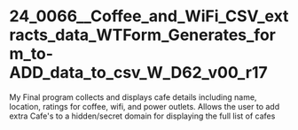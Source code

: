 # 24_0066__Coffee_and_WiFi_CSV_extracts_data_WTForm_Generates_form_to-ADD_data_to_csv_W_D62_v00_r17
My Final program collects and displays cafe details including name, location, ratings for coffee, wifi, and power outlets. Allows the user to add extra Cafe's to a hidden/secret domain for displaying the full list of cafes
